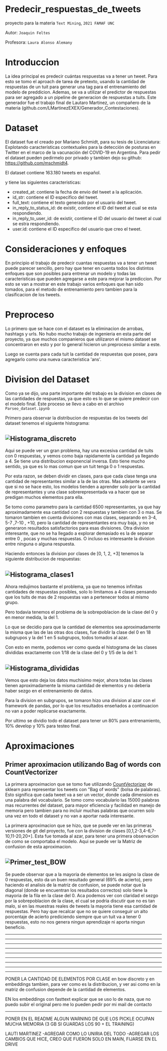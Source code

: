 # Predecir_respuestas_de_tweets

proyecto para la materia `Text Mining`, `2021 FAMAF UNC`

Autor: `Joaquin Feltes`

Profesora: `Laura Alonso Alemany`

# Introduccion

La idea principal es predecir cuántas respuestas va a tener un tweet. Para esto se tomo el aproach de tarea de pretexto, usando la cantidad de respuestas de un tuit para generar una tag para el entrenamiento del modelo de preddicion. Ademas, se va a utilizar el predictor de respuestas para ser agregado a un pipeline de generacion de respuestas a tuits. Este generador fue el trabajo final de Lautaro Martinez, un compañero de la materia (github.com/LMartinezEXEX/Generador_Contestaciones).

# Dataset

El dataset fue el creado por Mariano Schmidt, para su tesis de Licenciatura: Explotando características contextuales para la detección de posturas en Twitter en el marco de la vacunación del COVID-19 en Argentina. Para pedir el dataset pueden pedirmelo por privado y tambien dejo su github: https://github.com/mschmidt4.

El dataset contiene 163.180 tweets en español.

y tiene las siguientes caracteristicas:

- created_at: contiene la fecha de envio del tweet a la aplicación.
- id_str: contiene el ID especifico del tweet.
- full_text: contiene el texto generado por el usuario del tweet.
- in_reply_to_status_id: de existir, contiene el ID del tweet al cual se esta respondiendo.
- in_reply_to_user_id: de existir, contiene el ID del usuario del tweet al cual se estra respondiendo.
- user.id: contiene el ID especifico del usuario que creo el tweet.

# Consideraciones y enfoques

En principio el trabajo de predecir cuantas respuestas va a tener un tweet puede parecer sencillo, pero hay que tener en cuenta todos los distintos enfoques que son posibles para entrenar un modelo y todas las caracteristicas que pueden agregarse a este para mejorar la prediccion. Por esto se van a mostrar en este trabajo varios enfoques que han sido tomados, para el metodo de entrenamiento pero tambien para la clasificacion de los tweets.

# Preproceso

Lo primero que se hace con el dataset es la eliminacion de arrobas, hashtags y urls. No hubo mucho trabajo de ingenieria en esta parte del proyecto, ya que muchos companieros que utilizaron el mismo dataset se concentraron en esto y por lo general hicieron un preproceso similar a este.

Luego se cuenta para cada tuit la cantidad de respuestas que posee, para agregarlo como una nueva caracteristica 'ans'.

# Division del Dataset

Como ya se dijo, una parte importante del trabajo es la division en clases de las cantidades de respuestas, ya que esto es lo que se quiere predecir con el modelo final. Este proceso se llevo a cabo en el archivo `Parseo_dataset.ipynb`

Primero para observar la distribucion de respuestas de los tweets del dataset tenemos el siguiente histograma:

## ![Histograma_discreto](./images/histograma_nans.png)

Aqui se puede ver un gran problema, hay una excesiva cantidad de tuits con 0 respuestas, y vemos como baja rapidamente la cantidad ya llegando a 4. Se tiene una distribucion exponencial inversa. Esto tiene mucho sentido, ya que es lo mas comun que un tuit tenga 0 o 1 respuestas.

Por esta razon, se deben dividir en clases, para que cada clase tenga una cantidad de representantes similar a la de las otras. Mas adelante se vera que si no se hace esto, los modelos tienden a aprender solo por la cantidad de representantes y una clase sobrerepresentada va a hacer que se predigan muchos elementos para ella.

Se tomo como parametro para la cantidad 6500 representantes, ya que hay aproximadamente esa cantidad con 2 respuestas y tambien con 3 o mas. Se tomaron tambien en cuenta divisiones con mas clases, separando en 3-4, 5-7 ,7-10 , +10, pero la cantidad de representantes era muy baja, y no se generaron resultados satisfactorios para esas divisiones. Otra division interesante, que no se ha llegado a explorar demasiado es la de separar entre 0 , pocas y muchas respuestas. O incluso es interesante la division entre ninguna o alguna respuesta.

Haciendo entonces la division por clases de [0, 1, 2, +3] tenemos la siguiente distribucion de respuestas:

## ![Histograma_clases1](./images/histograma_clases_1.png)

Ahora redujimos bastante el problema, ya que no tenemos infinitas cantidades de respuestas posibles, solo lo limitamos a 4 clases pensando que los tuits de mas de 2 respuestas van a pertenecer todos al mismo grupo.

Pero todavia tenemos el problema de la sobrepoblacion de la clase del 0 y en menor medida, la del 1.

Lo que se decidio para que la cantidad de elementos sea aproximadamente la misma que las de las otras dos clases, fue dividir la clase del 0 en 18 subgrupos y la del 1 en 5 subgrupos, todos tomados al azar.

Con esto en mente, podemos ver como queda el histograma de las clases divididas exactamente con 1/18 de la clase del 0 y 1/5 de la del 1:

## ![Histograma_divididas](./images/histograma_divididas.png)

Vemos que esto deja los datos muchisimo mejor, ahora todas las clases tienen aproximadamente la misma cantidad de elementos y no deberia haber sezgo en el entrenamiento de datos.

Para la division en subgrupos, se tomaron hizo una division al azar con el framework de pandas, por lo que los resultados enseñados a continuacion no van a poder replicarse exactamente.

Por ultimo se dividio todo el dataset para tener un 80% para entrenamiento, 10% develop y 10% para testeo final.

# Aproximaciones

## Primer aproximacion utilizando Bag of words con CountVectorizer

La primera aproximacion que se tomo fue utilizando [CountVectorizer](https://scikit-learn.org/stable/modules/generated/sklearn.feature_extraction.text.CountVectorizer.html) de sklearn para representar los tweets con "Bag of words" (bolsa de palabras). Esto significa que cada tweet va a ser un vector, donde cada dimension es una palabra del vocabulario. Se tomo como vocabulario las 15000 palabras mas recurrentes del dataset, para mayor eficiencia y facilidad en manejo de memoria pero tambien para no incluir muchas palabras que ocurren solo una vez en todo el dataset y no van a aportar nada interesante.

La primera aproximacion que se hizo, que se puede ver en las primeras versiones de git del proyecto, fue con la division de clases [0,1,2-3,4-6,7-10,11-20,20+]. Esta fue tomada al azar, para tener una primera observacion de como se comportaba el modelo. Aqui se puede ver la Matriz de confusion de esta aproximacion.

## ![Primer_test_BOW](./images/1er_test_BOW.png)

Se puede observar que a la mayoria de elementos se les asigno la clase de 0 respuestas, esto da un buen resultado general (69% de acierto), pero haciendo el analisis de la matriz de confusion, se puede notar que la diagonal (donde se encuentran los resultados correctos) solo tiene la mayoria de la fila en la clase del 0. Aca podemos ver con claridad el sezgo por la sobrepoblacion de la clase, el cual se podria discutir que no es tan malo, si en las muestras reales de tweets la mayoria tiene esa cantidad de respuestas. Pero hay que recalcar que no se quiere conseguir un alto porcentaje de acierto prediciendo siempre que un tuit va a tener 0 respuestas, esto no nos genera ningun aprendizaje ni aporta ningun beneficio.

---

---

---

---

---

---

---

---

---

PONER LA CANTIDAD DE ELEMENTOS POR CLASE en bow discreto y en embeddings tambien, para ver como es la distribucion, y ver asi como en la matriz de confusion depende de la cantidad de elementos.

EN los embeddings con fasttext explicar que se uso lo de naza, que no puedo subir el original pero me lo pueden pedir por mi mail de contacto

---

PONER EN EL README ALGUN WARNING DE QUE LOS PICKLE OCUPAN MUCHA MEMORIA (3 GB SI GUARDAS LOS 90 + EL TRAINING)

LAUTI MARTINEZ
-AGREGAR COMO LO UNIRIA DEL TODO
-AGREGAR LOS CAMBIOS QUE HICE, CREO QUE FUERON SOLO EN MAIN, FIJARSE EN EL DRIVE

